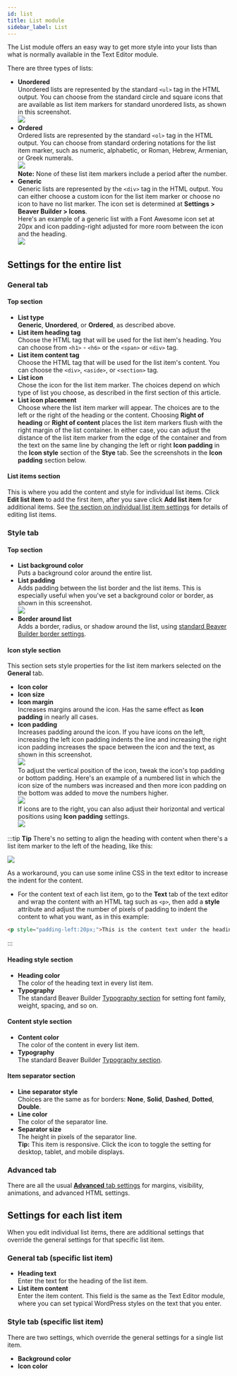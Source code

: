 ```yaml
---
id: list
title: List module
sidebar_label: List
---
```


The List module offers an easy way to get more style into your lists than what is normally available in the Text Editor module. 

There are three types of lists:

* **Unordered**  
  Unordered lists are represented by the standard `<ul>` tag in the HTML output. You can choose from the standard circle and square icons that are available as list item markers for standard unordered lists, as shown in this screenshot.  
  ![](/img/list-800a64f4.png)
* **Ordered**  
  Ordered lists are represented by the standard `<ol>` tag in the HTML output. You can choose from standard ordering notations for the list item marker, such as numeric, alphabetic, or Roman, Hebrew, Armenian, or Greek numerals.  
  ![](/img/list-eb77e45b.png)  
  **Note:** None of these list item markers include a period after the number.
* **Generic**  
  Generic lists are represented by the `<div>` tag in the HTML output. You can either choose a custom icon for the list item marker or choose no icon to have no list marker. The icon set is determined at **Settings > Beaver Builder > Icons**.  
  Here's an example of a generic list with a Font Awesome icon set at 20px and icon padding-right adjusted for more room between the icon and the heading.  
  ![](/img/list-02c09849.png)

## Settings for the entire list

### General tab

#### Top section

* **List type**  
  **Generic**, **Unordered**, or **Ordered**, as described above.
* **List item heading tag**  
  Choose the HTML tag that will be used for the list item's heading. You can choose from `<h1>` - `<h6>` or the `<span>` or `<div>` tag.
* **List item content tag**  
  Choose the HTML tag that will be used for the list item's content. You can choose the `<div>`, `<aside>`, or `<section>` tag.
* **List icon**  
  Chose the icon for the list item marker. The choices depend on which type of list you choose, as described in the first section of this article.
* **List icon placement**  
  Choose where the list item marker will appear. The choices are to the left or the right of the heading or the content. Choosing **Right of heading** or **Right of content** places the list item markers flush with the right margin of the list container. In either case, you can adjust the distance of the list item marker from the edge of the container and from the text on the same line by changing the left or right **Icon padding** in the **Icon style** section of the **Stye** tab. See the screenshots in the **Icon padding** section below.

#### List items section

This is where you add the content and style for individual list items. Click **Edit list item** to add the first item, after you save click **Add list item** for additional items. See [the section on individual list item settings](#settings-for-each-list-item) for details of editing list items.

### Style tab

#### Top section

* **List background color**  
  Puts a background color around the entire list.
* **List padding**  
  Adds padding between the list border and the list items. This is especially useful when you've set a background color or border, as shown in this screenshot.  
  ![](/img/list-2c8bcc7e.png)
* **Border around list**  
  Adds a border, radius, or shadow around the list, using [standard Beaver Builder border settings](/beaver-builder/styles/effects/borders.md).

#### Icon style section

This section sets style properties for the list item markers selected on the **General** tab.

* **Icon color**  
* **Icon size**  
* **Icon margin**  
  Increases margins around the icon. Has the same effect as **Icon padding** in nearly all cases.
* **Icon padding**  
  Increases padding around the icon. If you have icons on the left, increasing the left icon padding indents the line and increasing the right icon padding increases the space between the icon and the text, as shown in this screenshot.  
  ![](/img/list-db5b4afd.png)  
  To adjust the vertical position of the icon, tweak the icon's top padding or bottom padding. Here's an example of a numbered list in which the icon size of the numbers was increased and then more icon padding on the bottom was added to move the numbers higher.  
  ![](/img/list-86a3d88a.png)  
  If icons are to the right, you can also adjust their horizontal and vertical positions using **Icon padding** settings.  
  ![](/img/list-99fa8c20.png)

:::tip **Tip**
There's no setting to align the heading with content when there's a list item marker to the left of the heading, like this:

![](/img/list-ce393451.png)

As a workaround, you can use some inline CSS in the text editor to increase the indent for the content.

* For the content text of each list item, go to the **Text** tab of the text editor and wrap the content with an HTML tag such as `<p>`, then add a **style** attribute and adjust the number of pixels of padding to indent the content to what you want, as in this example:  
```html
<p style="padding-left:20px;">This is the content text under the heading, indented by 20px.</p>
```
:::

#### Heading style section

* **Heading color**  
  The color of the heading text in every list item.
* **Typography**  
  The standard Beaver Builder [Typography section](/beaver-builder/styles/typography/typography.md) for setting font family, weight, spacing, and so on.

#### Content style section

* **Content color**  
  The color of the content in every list item.
* **Typography**  
    The standard Beaver Builder [Typography section](/beaver-builder/styles/typography/typography.md).

#### Item separator section

* **Line separator style**  
  Choices are the same as for borders: **None**, **Solid**, **Dashed**, **Dotted**, **Double**.
* **Line color**  
  The color of the separator line.
* **Separator size**  
  The height in pixels of the separator line.  
  **Tip:** This item is responsive. Click the icon to toggle the setting for desktop, tablet, and mobile displays.

### Advanced tab

There are all the usual [**Advanced** tab settings](/beaver-builder/layouts/advanced-tab-rows-columns-modules.md) for margins, visibility, animations, and advanced HTML settings.

## Settings for each list item

When you edit individual list items, there are additional settings that override the general settings for that specific list item.

### General tab (specific list item)

* **Heading text**  
  Enter the text for the heading of the list item.
* **List item content**  
  Enter the item content. This field is the same as the Text Editor module, where you can set typical WordPress styles on the text that you enter.

### Style tab (specific list item)

There are two settings, which override the general settings for a single list item.

* **Background color**
* **Icon color**